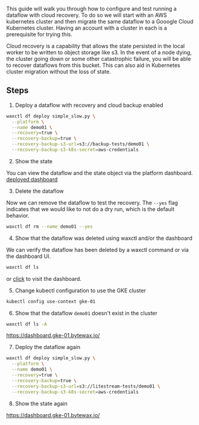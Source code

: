 This guide will walk you through how to configure and test running a dataflow with cloud recovery. To do so we will start with an AWS kubernetes cluster and then migrate the same dataflow to a Gooogle Cloud Kubernetes cluster. Having an account with a cluster in each is a prerequisite for trying this.

Cloud recovery is a capability that allows the state persisted in the local worker to be written to object storage like s3. In the event of a node dying, the cluster going down or some other catastrophic failure, you will be able to recover dataflows from this bucket. This can also aid in Kubernetes cluster migration without the loss of state.

## Steps

1. Deploy a dataflow with recovery and cloud backup enabled

```sh
waxctl df deploy simple_slow.py \
  --platform \
  --name demo01 \
  --recovery=true \
  --recovery-backup=true \
  --recovery-backup-s3-url=s3://backup-tests/demo01 \
  --recovery-backup-s3-k8s-secret=aws-credentials
```

2. Show the state

You can view the dataflow and the state object via the platform dashboard.
[deployed dashboard](https://dashboard.lab.bytewax.io/)

3. Delete the dataflow

Now we can remove the dataflow to test the recovery. The `--yes` flag indicates that we would like to not do a dry run, which is the default behavior.

```sh
waxctl df rm --name demo01 --yes
```

4. Show that the dataflow was deleted using waxctl and/or the dashboard

We can verify the dataflow has been deleted by a waxctl command or via the dashboard UI.

```sh
waxctl df ls
```

or [click](https://dashboard.lab.bytewax.io/) to visit the dashboard.

5. Change kubectl configuration to use the GKE cluster

```sh
kubectl config use-context gke-01
```

6. Show that the dataflow `demo01` doesn't exist in the cluster

```sh
waxctl df ls -A
```

https://dashboard.gke-01.bytewax.io/

7. Deploy the dataflow again

```sh
waxctl df deploy simple_slow.py \
  --platform \
  --name demo01 \
  --recovery=true \
  --recovery-backup=true \
  --recovery-backup-s3-url=s3://litestream-tests/demo01 \
  --recovery-backup-s3-k8s-secret=aws-credentials
```

8. Show the state again

https://dashboard.gke-01.bytewax.io/
